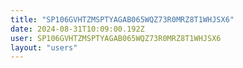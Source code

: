 ```yaml
---
title: "SP106GVHTZMSPTYAGAB065WQZ73R0MRZ8T1WHJSX6"
date: 2024-08-31T10:09:00.192Z
user: SP106GVHTZMSPTYAGAB065WQZ73R0MRZ8T1WHJSX6
layout: "users"
---
```

    